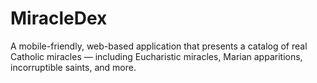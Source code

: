 # MiracleDex
A mobile-friendly, web-based application that presents a catalog of real Catholic miracles — including Eucharistic miracles, Marian apparitions, incorruptible saints, and more.
